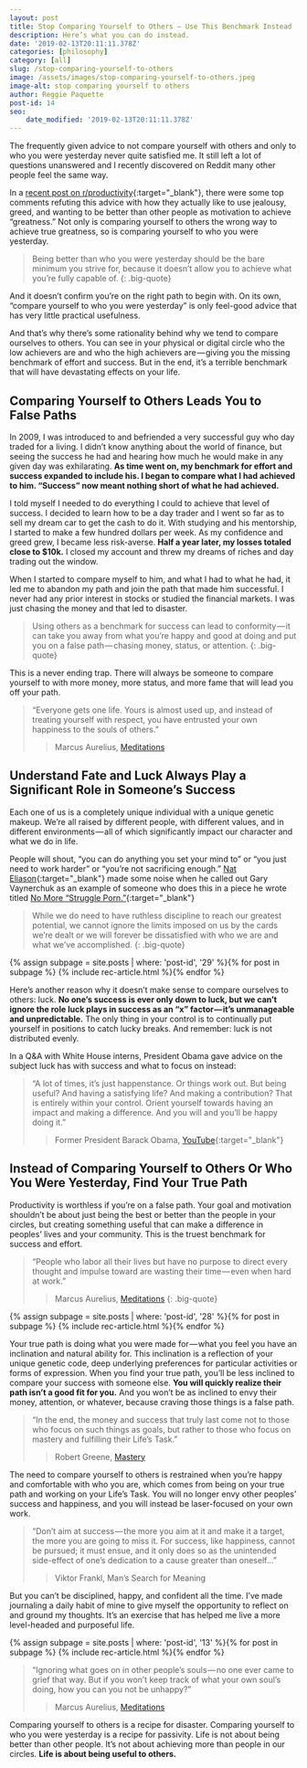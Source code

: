 ```yaml
---
layout: post
title: Stop Comparing Yourself to Others — Use This Benchmark Instead
description: Here’s what you can do instead.
date: '2019-02-13T20:11:11.378Z'
categories: [philosophy]
category: [all]
slug: /stop-comparing-yourself-to-others
image: /assets/images/stop-comparing-yourself-to-others.jpeg
image-alt: stop comparing yourself to others
author: Reggie Paquette
post-id: 14
seo:
    date_modified: '2019-02-13T20:11:11.378Z'
---
```


The frequently given advice to not compare yourself with others and only to who you were yesterday never quite satisfied me. It still left a lot of questions unanswered and I recently discovered on Reddit many other people feel the same way.

In a [recent post on r/productivity](https://www.reddit.com/r/productivity/comments/ao04vn/stop_comparing_yourself_to_others_and_start/){:target="_blank"}, there were some top comments refuting this advice with how they actually like to use jealousy, greed, and wanting to be better than other people as motivation to achieve “greatness.” Not only is comparing yourself to others the wrong way to achieve true greatness, so is comparing yourself to who you were yesterday.

> Being better than who you were yesterday should be the bare minimum you strive for, because it doesn’t allow you to achieve what you’re fully capable of.
{: .big-quote}

And it doesn’t confirm you’re on the right path to begin with. On its own, “compare yourself to who you were yesterday” is only feel-good advice that has very little practical usefulness.

And that’s why there’s some rationality behind why we tend to compare ourselves to others. You can see in your physical or digital circle who the low achievers are and who the high achievers are — giving you the missing benchmark of effort and success. But in the end, it’s a terrible benchmark that will have devastating effects on your life.

## Comparing Yourself to Others Leads You to False Paths

In 2009, I was introduced to and befriended a very successful guy who day traded for a living. I didn’t know anything about the world of finance, but seeing the success he had and hearing how much he would make in any given day was exhilarating. **As time went on, my benchmark for effort and success expanded to include his. I began to compare what I had achieved to him. “Success” now meant nothing short of what he had achieved.**

I told myself I needed to do everything I could to achieve that level of success. I decided to learn how to be a day trader and I went so far as to sell my dream car to get the cash to do it. With studying and his mentorship, I started to make a few hundred dollars per week. As my confidence and greed grew, I became less risk-averse. **Half a year later, my losses totaled close to $10k.** I closed my account and threw my dreams of riches and day trading out the window.

When I started to compare myself to him, and what I had to what he had, it led me to abandon my path and join the path that made him successful. I never had any prior interest in stocks or studied the financial markets. I was just chasing the money and that led to disaster.

> Using others as a benchmark for success can lead to conformity — it can take you away from what you’re happy and good at doing and put you on a false path — chasing money, status, or attention.
{: .big-quote}

This is a never ending trap. There will always be someone to compare yourself to with more money, more status, and more fame that will lead you off your path.

> “Everyone gets one life. Yours is almost used up, and instead of treating yourself with respect, you have entrusted your own happiness to the souls of others.”
>
> > Marcus Aurelius, [Meditations](/meditations-from-marcus-aurelius-summary-notes-quotes)

## Understand Fate and Luck Always Play a Significant Role in Someone’s Success

Each one of us is a completely unique individual with a unique genetic makeup. We’re all raised by different people, with different values, and in different environments — all of which significantly impact our character and what we do in life.

People will shout, “you can do anything you set your mind to” or “you just need to work harder” or “you’re not sacrificing enough.” [Nat Eliason](https://medium.com/u/65e0b0f45be5){:target="_blank"} made some noise when he called out Gary Vaynerchuk as an example of someone who does this in a piece he wrote titled [No More “Struggle Porn.”](https://medium.com/@nateliason/no-more-struggle-porn-202153a01108){:target="_blank"}

> While we do need to have ruthless discipline to reach our greatest potential, we cannot ignore the limits imposed on us by the cards we’re dealt or we will forever be dissatisfied with who we are and what we’ve accomplished.
{: .big-quote}

{% assign subpage = site.posts | where: 'post-id', '29' %}{% for post in subpage %} {% include rec-article.html %}{% endfor %}

Here’s another reason why it doesn’t make sense to compare ourselves to others: luck. **No one’s success is ever only down to luck, but we can’t ignore the role luck plays in success as an “x” factor — it’s unmanageable and unpredictable.** The only thing in your control is to continually put yourself in positions to catch lucky breaks. And remember: luck is not distributed evenly.

In a Q&A with White House interns, President Obama gave advice on the subject luck has with success and what to focus on instead:

> “A lot of times, it’s just happenstance. Or things work out. But being useful? And having a satisfying life? And making a contribution? That is entirely within your control. Orient yourself towards having an impact and making a difference. And you will and you’ll be happy doing it.”
>
> > Former President Barack Obama, [YouTube](https://www.youtube.com/embed/5IDQDoxXHm0?start=516){:target="_blank"}

## Instead of Comparing Yourself to Others Or Who You Were Yesterday, Find Your True Path

Productivity is worthless if you’re on a false path. Your goal and motivation shouldn’t be about just being the best or better than the people in your circles, but creating something useful that can make a difference in peoples’ lives and your community. This is the truest benchmark for success and effort.

> “People who labor all their lives but have no purpose to direct every thought and impulse toward are wasting their time — even when hard at work.”
>
> > Marcus Aurelius, [Meditations](/meditations-from-marcus-aurelius-summary-notes-quotes)
{: .big-quote}

{% assign subpage = site.posts | where: 'post-id', '28' %}{% for post in subpage %} {% include rec-article.html %}{% endfor %}

Your true path is doing what you were made for — what you feel you have an inclination and natural ability for. This inclination is a reflection of your unique genetic code, deep underlying preferences for particular activities or forms of expression. When you find your true path, you’ll be less inclined to compare your success with someone else. **You will quickly realize their path isn’t a good fit for you.** And you won’t be as inclined to envy their money, attention, or whatever, because craving those things is a false path.

> “In the end, the money and success that truly last come not to those who focus on such things as goals, but rather to those who focus on mastery and fulfilling their Life’s Task.”
>
> > Robert Greene, [Mastery](/mastery-summary-quotes-robert-greene)

The need to compare yourself to others is restrained when you’re happy and comfortable with who you are, which comes from being on your true path and working on your Life’s Task. You will no longer envy other peoples’ success and happiness, and you will instead be laser-focused on your own work.

> “Don’t aim at success — the more you aim at it and make it a target, the more you are going to miss it. For success, like happiness, cannot be pursued; it must ensue, and it only does so as the unintended side-effect of one’s dedication to a cause greater than oneself…”
>
> >  Viktor Frankl, Man’s Search for Meaning

But you can’t be disciplined, happy, and confident all the time. I’ve made journaling a daily habit of mine to give myself the opportunity to reflect on and ground my thoughts. It’s an exercise that has helped me live a more level-headed and purposeful life.

{% assign subpage = site.posts | where: 'post-id', '13' %}{% for post in subpage %} {% include rec-article.html %}{% endfor %}

> “Ignoring what goes on in other people’s souls — no one ever came to grief that way. But if you won’t keep track of what your own soul’s doing, how you can you not be unhappy?”
>
> > Marcus Aurelius, [Meditations](/meditations-from-marcus-aurelius-summary-notes-quotes)

Comparing yourself to others is a recipe for disaster. Comparing yourself to who you were yesterday is a recipe for passivity. Life is not about being better than other people. It’s not about achieving more than people in our circles. **Life is about being useful to others.**